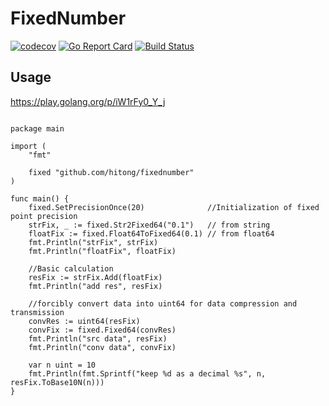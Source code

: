 # FixedNumber

[![codecov](https://codecov.io/gh/hitong/FixedNumber/branch/master/graph/badge.svg)](https://codecov.io/gh/hitong/FixedNumber/branch/master/graphs)
[![Go Report Card](https://goreportcard.com/badge/github.com/hitong/FixedNumber)](https://goreportcard.com/report/github.com/hitong/FixedNumber)
[![Build Status](https://travis-ci.org/hitong/FixedNumber.svg?branch=master)](https://travis-ci.org/hitong/FixedNumber)


## Usage
https://play.golang.org/p/iW1rFy0_Y_j
<pre><code>
package main

import (
	"fmt"

	fixed "github.com/hitong/fixednumber"
)

func main() {
	fixed.SetPrecisionOnce(20)              //Initialization of fixed point precision
	strFix, _ := fixed.Str2Fixed64("0.1")   // from string
	floatFix := fixed.Float64ToFixed64(0.1) // from float64
	fmt.Println("strFix", strFix)
	fmt.Println("floatFix", floatFix)

	//Basic calculation
	resFix := strFix.Add(floatFix)
	fmt.Println("add res", resFix)

	//forcibly convert data into uint64 for data compression and transmission
	convRes := uint64(resFix)
	convFix := fixed.Fixed64(convRes)
	fmt.Println("src data", resFix)
	fmt.Println("conv data", convFix)

	var n uint = 10
	fmt.Println(fmt.Sprintf("keep %d as a decimal %s", n, resFix.ToBase10N(n)))
}

</code></pre>
